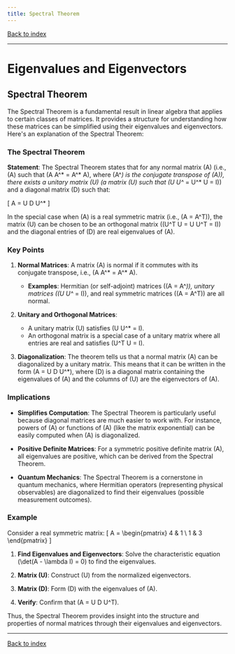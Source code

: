 ```yaml
---
title: Spectral Theorem
---
```


[Back to index](index.html)

---
# Eigenvalues and Eigenvectors
## Spectral Theorem

The Spectral Theorem is a fundamental result in linear algebra that applies to certain classes of matrices. It provides a structure for understanding how these matrices can be simplified using their eigenvalues and eigenvectors. Here's an explanation of the Spectral Theorem:

### The Spectral Theorem

**Statement**: The Spectral Theorem states that for any normal matrix \(A\) (i.e., \(A\) such that \(A A^* = A^* A\), where \(A^*\) is the conjugate transpose of \(A\)), there exists a unitary matrix \(U\) (a matrix \(U\) such that \(U U^* = U^* U = I\)) and a diagonal matrix \(D\) such that:

\[ A = U D U^* \]

In the special case when \(A\) is a real symmetric matrix (i.e., \(A = A^T\)), the matrix \(U\) can be chosen to be an orthogonal matrix (\(U^T U = U U^T = I\)) and the diagonal entries of \(D\) are real eigenvalues of \(A\).

### Key Points

1. **Normal Matrices**: A matrix \(A\) is normal if it commutes with its conjugate transpose, i.e., \(A A^* = A^* A\).
   - **Examples**: Hermitian (or self-adjoint) matrices (\(A = A^*\)), unitary matrices (\(U U^* = I\)), and real symmetric matrices (\(A = A^T\)) are all normal.

2. **Unitary and Orthogonal Matrices**:
   - A unitary matrix \(U\) satisfies \(U U^* = I\).
   - An orthogonal matrix is a special case of a unitary matrix where all entries are real and satisfies \(U^T U = I\).

3. **Diagonalization**: The theorem tells us that a normal matrix \(A\) can be diagonalized by a unitary matrix. This means that it can be written in the form \(A = U D U^*\), where \(D\) is a diagonal matrix containing the eigenvalues of \(A\) and the columns of \(U\) are the eigenvectors of \(A\).

### Implications

- **Simplifies Computation**: The Spectral Theorem is particularly useful because diagonal matrices are much easier to work with. For instance, powers of \(A\) or functions of \(A\) (like the matrix exponential) can be easily computed when \(A\) is diagonalized.
  
- **Positive Definite Matrices**: For a symmetric positive definite matrix \(A\), all eigenvalues are positive, which can be derived from the Spectral Theorem.

- **Quantum Mechanics**: The Spectral Theorem is a cornerstone in quantum mechanics, where Hermitian operators (representing physical observables) are diagonalized to find their eigenvalues (possible measurement outcomes).

### Example

Consider a real symmetric matrix:
\[ A = \begin{pmatrix} 4 & 1 \\ 1 & 3 \end{pmatrix} \]

1. **Find Eigenvalues and Eigenvectors**: Solve the characteristic equation \(\det(A - \lambda I) = 0\) to find the eigenvalues.
   
2. **Matrix \(U\)**: Construct \(U\) from the normalized eigenvectors.

3. **Matrix \(D\)**: Form \(D\) with the eigenvalues of \(A\).

4. **Verify**: Confirm that \(A = U D U^T\).

Thus, the Spectral Theorem provides insight into the structure and properties of normal matrices through their eigenvalues and eigenvectors.

---
[Back to index](index.html)
